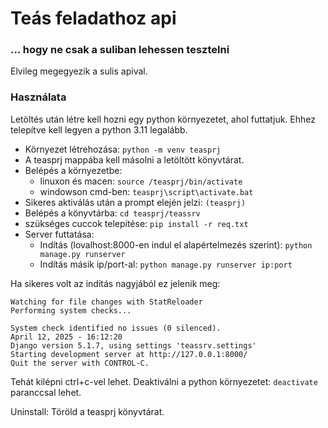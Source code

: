 # Teás feladathoz api
### ... hogy ne csak a suliban lehessen tesztelni

Elvileg megegyezik a sulis apival.

### Használata

Letöltés után létre kell hozni egy python környezetet, ahol futtatjuk. Ehhez telepítve kell legyen a python 3.11 legalább.

- Környezet létrehozása: `python -m venv teasprj`
- A teasprj mappába kell másolni a letöltött könyvtárat.
- Belépés a környezetbe: 
	- linuxon és macen: `source /teasprj/bin/activate`
	- windowson cmd-ben: `teasprj\script\activate.bat`
- Sikeres aktiválás után a prompt elején jelzi: `(teasprj)`
- Belépés a könyvtárba: `cd teasprj/teassrv`
- szükséges cuccok telepítése: `pip install -r req.txt`
- Server futtatása: 
	- Indítás (lovalhost:8000-en indul el alapértelmezés szerint): `python manage.py runserver`
	- Indítás másik ip/port-al: `python manage.py runserver ip:port`
	
Ha sikeres volt az indítás nagyjából ez jelenik meg:

	Watching for file changes with StatReloader
	Performing system checks...

	System check identified no issues (0 silenced).
	April 12, 2025 - 16:12:20
	Django version 5.1.7, using settings 'teassrv.settings'
	Starting development server at http://127.0.0.1:8000/
	Quit the server with CONTROL-C.

Tehát kilépni ctrl+c-vel lehet.
Deaktiválni a python környezetet: `deactivate` paranccsal lehet.

Uninstall: Töröld a teasprj könyvtárat.
